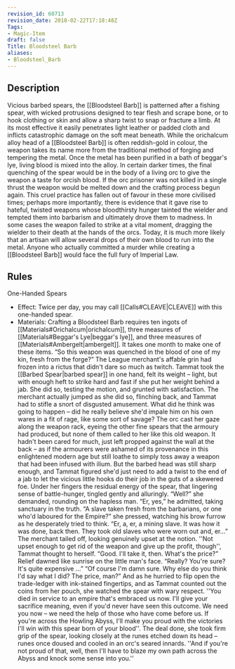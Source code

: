 ```yaml
---
revision_id: 60713
revision_date: 2018-02-22T17:18:48Z
Tags:
- Magic-Item
draft: false
Title: Bloodsteel Barb
aliases:
- Bloodsteel_Barb
---
```

## Description
Vicious barbed spears, the [[Bloodsteel Barb]] is patterned after a fishing spear, with wicked protrusions designed to tear flesh and scrape bone, or to hook clothing or skin and allow a sharp twist to snap or fracture a limb. At its most effective it easily penetrates light leather or padded cloth and inflicts catastrophic damage on the soft meat beneath.
While the orichalcum alloy head of a [[Bloodsteel Barb]] is often reddish-gold in colour, the weapon takes its name more from the traditional method of forging and tempering the metal. Once the metal has been purified in a bath of beggar's lye, living blood is mixed into the alloy. In certain darker times, the final quenching of the spear would be in the body of a living orc to give the weapon a taste for orcish blood. If the orc prisoner was not killed in a single thrust the weapon would be melted down and the crafting process begun again. This cruel practice has fallen out of favour in these more civilised times; perhaps more importantly, there is evidence that it gave rise to hateful, twisted weapons whose bloodthirsty hunger tainted the wielder and tempted them into barbarism and ultimately drove them to madness. In some cases the weapon failed to strike at a vital moment, dragging the wielder to their death at the hands of the orcs. 
Today, it is much more likely that an artisan will allow several drops of their own blood to run into the metal. Anyone who actually committed a murder while creating a [[Bloodsteel Barb]] would face the full fury of Imperial Law.
## Rules
One-Handed Spears
* Effect: Twice per day, you may call [[Calls#CLEAVE|CLEAVE]] with this one-handed spear.
* Materials: Crafting a Bloodsteel Barb requires ten ingots of [[Materials#Orichalcum|orichalcum]], three measures of [[Materials#Beggar's Lye|beggar's lye]], and three measures of [[Materials#Ambergelt|ambergelt]]. It takes one month to make one of these items.
“So this weapon was quenched in the blood of one of my kin, fresh from the forge?”
The League merchant's affable grin had frozen into a rictus that didn't dare so much as twitch. Tammat took the [[Barbed Spear|barbed spear]] in one hand, felt its weight – light, but with enough heft to strike hard and fast if she put her weight behind a jab.
She did so, testing the motion, and grunted with satisfaction. The merchant actually jumped as she did so, flinching back, and Tammat had to stifle a snort of disgusted amusement. What did he think was going to happen – did he really believe she'd impale him on his own wares in a fit of rage, like some sort of savage?
The orc cast her gaze along the weapon rack, eyeing the other fine spears that the armoury had produced, but none of them called to her like this old weapon. It hadn't been cared for much, just left propped against the wall at the back – as if the armourers were ashamed of its provenance in this enlightened modern age but still loathe to simply toss away a weapon that had been infused with ilium.
But the barbed head was still sharp enough, and Tammat figured she'd just need to add a twist to the end of a jab to let the vicious little hooks do their job in the guts of a skewered foe. Under her fingers the residual energy of the spear, that lingering sense of battle-hunger, tingled gently and alluringly.
“Well?” she demanded, rounding on the hapless man.
“Er, yes,” he admitted, taking sanctuary in the truth.
“A slave taken fresh from the barbarians, or one who'd laboured for the Empire?” she pressed, watching his brow furrow as he desperately tried to think.
“Er, a, er, a mining slave. It was how it was done, back then. They took old slaves who were worn out and, er...” The merchant tailed off, looking genuinely upset at the notion. ''Not upset enough to get rid of the weapon and give up the profit, though'', Tammat thought to herself.
“Good. I'll take it, then. What's the price?”
Relief dawned like sunrise on the little man's face. “Really? You're sure? It's quite expensive ...”
“Of course I'm damn sure. Why else do you think I'd say what I did? The price, man?”
And as he hurried to flip open the trade-ledger with ink-stained fingertips, and as Tammat counted out the coins from her pouch, she watched the spear with wary respect. ''You died in service to an empire that's embraced us now. I'll give your sacrifice meaning, even if you'd never have seen this outcome. We need you now – we need the help of those who have come before us. If you're across the Howling Abyss, I'll make you proud with the victories I'll win with this spear born of your blood''.
The deal done, she took firm grip of the spear, looking closely at the runes etched down its head – runes once doused and cooled in an orc's seared innards.
''And if you're not proud of that, well, then I'll have to blaze my own path across the Abyss and knock some sense into you.''